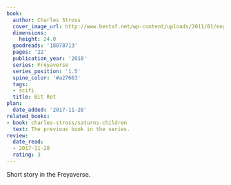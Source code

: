 ```yaml
---
book:
  author: Charles Stross
  cover_image_url: http://www.bestsf.net/wp-content/uploads/2011/01/engineeringinfinity.gif
  dimensions:
    height: 24.0
  goodreads: '18078713'
  pages: '22'
  publication_year: '2010'
  series: Freyaverse
  series_position: '1.5'
  spine_color: '#a27663'
  tags:
  - scifi
  title: Bit Rot
plan:
  date_added: '2017-11-28'
related_books:
- book: charles-stross/saturns-children
  text: The previous book in the series.
review:
  date_read:
  - 2017-11-28
  rating: 3
---
```


Short story in the Freyaverse.
